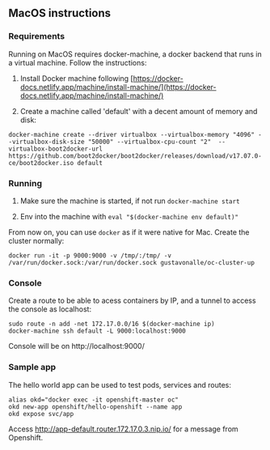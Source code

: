 ## MacOS instructions 

### Requirements

Running on MacOS requires docker-machine, a docker backend that runs in a virtual machine. Follow the instructions:

1) Install Docker machine following [https://docker-docs.netlify.app/machine/install-machine/](https://docker-docs.netlify.app/machine/install-machine/)

2) Create a machine called 'default' with a decent amount of memory and disk:

```
docker-machine create --driver virtualbox --virtualbox-memory "4096" --virtualbox-disk-size "50000" --virtualbox-cpu-count "2"  --virtualbox-boot2docker-url https://github.com/boot2docker/boot2docker/releases/download/v17.07.0-ce/boot2docker.iso default
```


### Running

1) Make sure the machine is started, if not run ```docker-machine start```

2) Env into the machine with ```eval "$(docker-machine env default)"```


From now on, you can use ```docker``` as if it were native for Mac. Create the cluster normally:

```
docker run -it -p 9000:9000 -v /tmp/:/tmp/ -v /var/run/docker.sock:/var/run/docker.sock gustavonalle/oc-cluster-up
```

### Console

Create a route to be able to acess containers by IP, and a tunnel to access the console as localhost:

```
sudo route -n add -net 172.17.0.0/16 $(docker-machine ip)
docker-machine ssh default -L 9000:localhost:9000 
```

Console will be on http://localhost:9000/

### Sample app

The hello world app can be used to test pods, services and routes:

```
alias okd="docker exec -it openshift-master oc"
okd new-app openshift/hello-openshift --name app
okd expose svc/app
```

Access http://app-default.router.172.17.0.3.nip.io/ for a message from Openshift.
